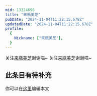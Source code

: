 ```yaml
---
mid: 13324696
title: "来瓶美芝"
pubDate: "2024-11-04T11:22:15.678Z"
updatedDate: "2024-11-04T11:22:15.678Z"
profile:
  {
    Nickname: ["来瓶美芝"],
  }
---
```


关注[来瓶美芝](https://space.bilibili.com/13324696)谢谢喵~ 关注[来瓶美芝](https://space.bilibili.com/13324696)谢谢喵~

## 此条目有待补充
你可以在[这里](https://github.com/Yuhanawa/VTuber.ICU/edit/master/src/content/v/来瓶美芝/index.md)编辑本文
